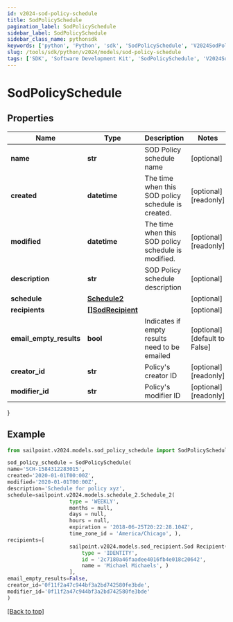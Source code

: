 ```yaml
---
id: v2024-sod-policy-schedule
title: SodPolicySchedule
pagination_label: SodPolicySchedule
sidebar_label: SodPolicySchedule
sidebar_class_name: pythonsdk
keywords: ['python', 'Python', 'sdk', 'SodPolicySchedule', 'V2024SodPolicySchedule'] 
slug: /tools/sdk/python/v2024/models/sod-policy-schedule
tags: ['SDK', 'Software Development Kit', 'SodPolicySchedule', 'V2024SodPolicySchedule']
---
```


# SodPolicySchedule


## Properties

Name | Type | Description | Notes
------------ | ------------- | ------------- | -------------
**name** | **str** | SOD Policy schedule name | [optional] 
**created** | **datetime** | The time when this SOD policy schedule is created. | [optional] [readonly] 
**modified** | **datetime** | The time when this SOD policy schedule is modified. | [optional] [readonly] 
**description** | **str** | SOD Policy schedule description | [optional] 
**schedule** | [**Schedule2**](schedule2) |  | [optional] 
**recipients** | [**[]SodRecipient**](sod-recipient) |  | [optional] 
**email_empty_results** | **bool** | Indicates if empty results need to be emailed | [optional] [default to False]
**creator_id** | **str** | Policy's creator ID | [optional] [readonly] 
**modifier_id** | **str** | Policy's modifier ID | [optional] [readonly] 
}

## Example

```python
from sailpoint.v2024.models.sod_policy_schedule import SodPolicySchedule

sod_policy_schedule = SodPolicySchedule(
name='SCH-1584312283015',
created='2020-01-01T00:00Z',
modified='2020-01-01T00:00Z',
description='Schedule for policy xyz',
schedule=sailpoint.v2024.models.schedule_2.Schedule_2(
                    type = 'WEEKLY', 
                    months = null, 
                    days = null, 
                    hours = null, 
                    expiration = '2018-06-25T20:22:28.104Z', 
                    time_zone_id = 'America/Chicago', ),
recipients=[
                    sailpoint.v2024.models.sod_recipient.Sod Recipient(
                        type = 'IDENTITY', 
                        id = '2c7180a46faadee4016fb4e018c20642', 
                        name = 'Michael Michaels', )
                    ],
email_empty_results=False,
creator_id='0f11f2a47c944bf3a2bd742580fe3bde',
modifier_id='0f11f2a47c944bf3a2bd742580fe3bde'
)

```
[[Back to top]](#) 

